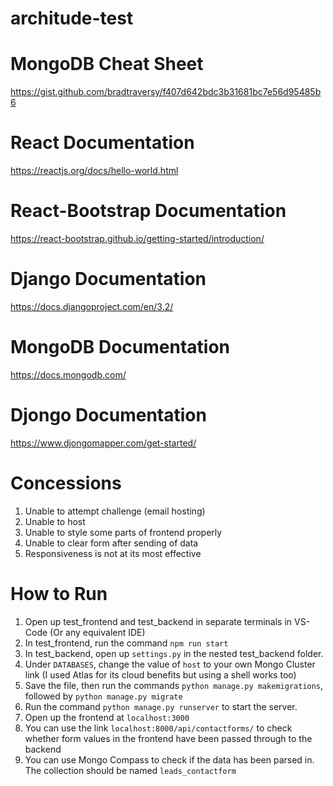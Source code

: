 # architude-test

# MongoDB Cheat Sheet
https://gist.github.com/bradtraversy/f407d642bdc3b31681bc7e56d95485b6

# React Documentation

https://reactjs.org/docs/hello-world.html

# React-Bootstrap Documentation
 
https://react-bootstrap.github.io/getting-started/introduction/

# Django Documentation

https://docs.djangoproject.com/en/3.2/

# MongoDB Documentation

https://docs.mongodb.com/

# Djongo Documentation

https://www.djongomapper.com/get-started/

# Concessions

1. Unable to attempt challenge (email hosting)
2. Unable to host
3. Unable to style some parts of frontend properly
4. Unable to clear form after sending of data
5. Responsiveness is not at its most effective


# How to Run

1. Open up test_frontend and test_backend in separate terminals in VS-Code (Or any equivalent IDE)
2. In test_frontend, run the command `npm run start`
3. In test_backend, open up `settings.py` in the nested test_backend folder.
4. Under `DATABASES`, change the value of `host` to your own Mongo Cluster link (I used Atlas for its cloud benefits but using a shell works too)
5. Save the file, then run the commands `python manage.py makemigrations`, followed by `python manage.py migrate`
6. Run the command `python manage.py runserver` to start the server.
7. Open up the frontend at `localhost:3000` 
8. You can use the link `localhost:8000/api/contactforms/` to check whether form values in the frontend have been passed through to the backend
9. You can use Mongo Compass to check if the data has been parsed in. The collection should be named `leads_contactform`
